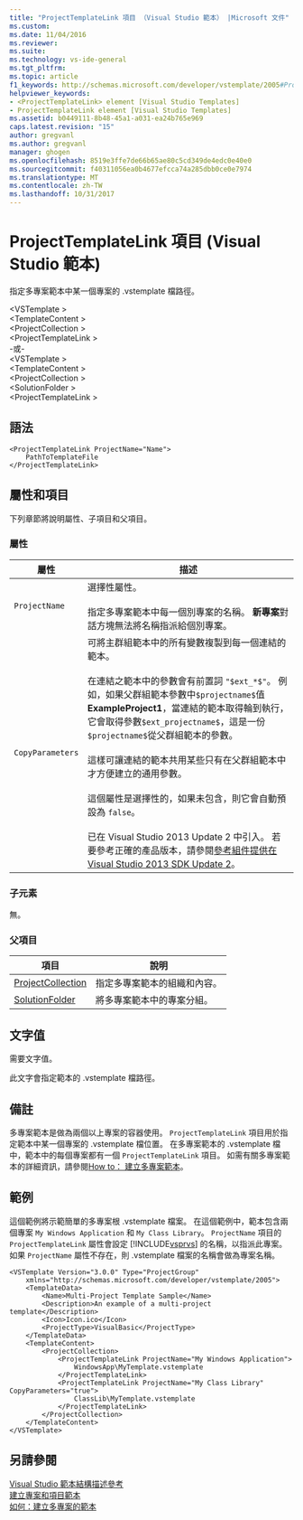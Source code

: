 ```yaml
---
title: "ProjectTemplateLink 項目 （Visual Studio 範本） |Microsoft 文件"
ms.custom: 
ms.date: 11/04/2016
ms.reviewer: 
ms.suite: 
ms.technology: vs-ide-general
ms.tgt_pltfrm: 
ms.topic: article
f1_keywords: http://schemas.microsoft.com/developer/vstemplate/2005#ProjectTemplateLink
helpviewer_keywords:
- <ProjectTemplateLink> element [Visual Studio Templates]
- ProjectTemplateLink element [Visual Studio Templates]
ms.assetid: b0449111-8b48-45a1-a031-ea24b765e969
caps.latest.revision: "15"
author: gregvanl
ms.author: gregvanl
manager: ghogen
ms.openlocfilehash: 8519e3ffe7de66b65ae80c5cd349de4edc0e40e0
ms.sourcegitcommit: f40311056ea0b4677efcca74a285dbb0ce0e7974
ms.translationtype: MT
ms.contentlocale: zh-TW
ms.lasthandoff: 10/31/2017
---
```

# <a name="projecttemplatelink-element-visual-studio-templates"></a>ProjectTemplateLink 項目 (Visual Studio 範本)
指定多專案範本中某一個專案的 .vstemplate 檔路徑。  
  
 \<VSTemplate >  
 \<TemplateContent >  
 \<ProjectCollection >  
 \<ProjectTemplateLink >  
-或-  
\<VSTemplate >  
 \<TemplateContent >  
 \<ProjectCollection >  
 \<SolutionFolder >  
 \<ProjectTemplateLink >  
  
## <a name="syntax"></a>語法  
  
```  
<ProjectTemplateLink ProjectName="Name">  
    PathToTemplateFile  
</ProjectTemplateLink>  
```  
  
## <a name="attributes-and-elements"></a>屬性和項目  
 下列章節將說明屬性、子項目和父項目。  
  
### <a name="attributes"></a>屬性  
  
|屬性|描述|  
|---------------|-----------------|  
|`ProjectName`|選擇性屬性。<br /><br /> 指定多專案範本中每一個別專案的名稱。 **新專案**對話方塊無法將名稱指派給個別專案。|  
|`CopyParameters`|可將主群組範本中的所有變數複製到每一個連結的範本。<br /><br /> 在連結之範本中的參數會有前置詞 `"$ext_*$"`。 例如，如果父群組範本參數中`$projectname$`值**ExampleProject1**，當連結的範本取得輪到執行，它會取得參數`$ext_projectname$`，這是一份`$projectname$`從父群組範本的參數。<br /><br /> 這樣可讓連結的範本共用某些只有在父群組範本中才方便建立的通用參數。<br /><br /> 這個屬性是選擇性的，如果未包含，則它會自動預設為 `false`。<br /><br /> 已在 Visual Studio 2013 Update 2 中引入。 若要參考正確的產品版本，請參閱[參考組件提供在 Visual Studio 2013 SDK Update 2](http://msdn.microsoft.com/en-us/42b65c3e-e42b-4c39-98c8-bea285f25ffb)。|  
  
### <a name="child-elements"></a>子元素  
 無。  
  
### <a name="parent-elements"></a>父項目  
  
|項目|說明|  
|-------------|-----------------|  
|[ProjectCollection](../extensibility/projectcollection-element-visual-studio-templates.md)|指定多專案範本的組織和內容。|  
|[SolutionFolder](../extensibility/solutionfolder-element-visual-studio-templates.md)|將多專案範本中的專案分組。|  
  
## <a name="text-value"></a>文字值  
 需要文字值。  
  
 此文字會指定範本的 .vstemplate 檔路徑。  
  
## <a name="remarks"></a>備註  
 多專案範本是做為兩個以上專案的容器使用。 `ProjectTemplateLink` 項目用於指定範本中某一個專案的 .vstemplate 檔位置。 在多專案範本的 .vstemplate 檔中，範本中的每個專案都有一個 `ProjectTemplateLink` 項目。 如需有關多專案範本的詳細資訊，請參閱[How to： 建立多專案範本](../ide/how-to-create-multi-project-templates.md)。  
  
## <a name="example"></a>範例  
 這個範例將示範簡單的多專案根 .vstemplate 檔案。 在這個範例中，範本包含兩個專案 `My Windows Application` 和 `My Class Library`。 `ProjectName` 項目的 `ProjectTemplateLink` 屬性會設定 [!INCLUDE[vsprvs](../code-quality/includes/vsprvs_md.md)] 的名稱，以指派此專案。 如果 `ProjectName` 屬性不存在，則 .vstemplate 檔案的名稱會做為專案名稱。  
  
```  
<VSTemplate Version="3.0.0" Type="ProjectGroup"  
    xmlns="http://schemas.microsoft.com/developer/vstemplate/2005">  
    <TemplateData>  
        <Name>Multi-Project Template Sample</Name>  
        <Description>An example of a multi-project template</Description>  
        <Icon>Icon.ico</Icon>  
        <ProjectType>VisualBasic</ProjectType>  
    </TemplateData>  
    <TemplateContent>  
        <ProjectCollection>  
            <ProjectTemplateLink ProjectName="My Windows Application">  
                WindowsApp\MyTemplate.vstemplate  
            </ProjectTemplateLink>  
            <ProjectTemplateLink ProjectName="My Class Library" CopyParameters="true">  
                ClassLib\MyTemplate.vstemplate  
            </ProjectTemplateLink>  
        </ProjectCollection>  
    </TemplateContent>  
</VSTemplate>  
```  
  
## <a name="see-also"></a>另請參閱  
 [Visual Studio 範本結構描述參考](../extensibility/visual-studio-template-schema-reference.md)   
 [建立專案和項目範本](../ide/creating-project-and-item-templates.md)   
 [如何：建立多專案的範本](../ide/how-to-create-multi-project-templates.md)